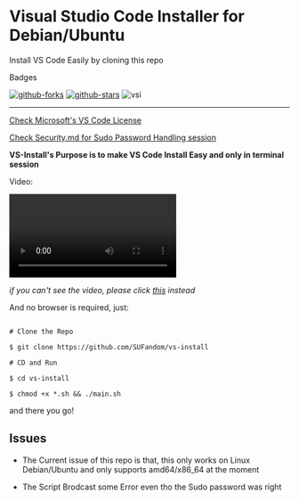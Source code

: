 # Visual Studio Code Installer for Debian/Ubuntu


Install VS Code Easily by cloning this repo

Badges

[![github-forks](https://img.shields.io/github/forks/SUFandom/vs-install?label=Fork&style=appveyor&logo=github)](https://github.com/SUFandom/vs-install) [![github-stars](https://img.shields.io/github/stars/SUFandom/vs-install?style=appveyor&logo=github)](https://github.com/SUFandom/vs-install) ![vsi](https://img.shields.io/badge/VS_Code_Version-1.92.2-BrightGreen)

---

[Check Microsoft's VS Code License](https://code.visualstudio.com/license?lang=en)

[Check Security.md for Sudo Password Handling session](Security.md)

**VS-Install's Purpose is to make VS Code Install Easy and only in terminal session**

<!-- ![img1_gif](img/1.gif) -->

Video:

<video src="https://github.com/SUFandom/vs-install/raw/main/img/2024-08-23%2016-04-47.mp4" controls></video>

*if you can't see the video, please click [this](img/2024-08-23%2016-04-47.mp4) instead*

And no browser is required, just:

```

# Clone the Repo

$ git clone https://github.com/SUFandom/vs-install

# CD and Run

$ cd vs-install

$ chmod +x *.sh && ./main.sh 

```

and there you go!

## Issues

- The Current issue of this repo is that, this only works on Linux Debian/Ubuntu and only supports amd64/x86_64 at the moment

- The Script Brodcast some Error even tho the Sudo password was right
